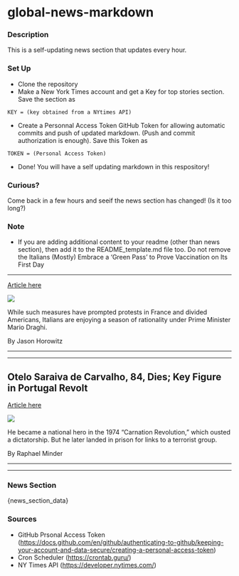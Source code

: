 # global-news-markdown

### Description 
This is a self-updating news section that updates every hour.

### Set Up 
* Clone the repository
* Make a New York Times account and get a Key for top stories section. Save the section as 
 ```
 KEY = (key obtained from a NYtimes API)
 ```
*  Create a Personnal Access Token GitHub Token for allowing automatic commits and push of updated markdown. (Push and commit authorization is enough). Save this Token as 
```
TOKEN = (Personal Access Token)
```
* Done! You will have a self updating markdown in this respository!

### Curious?
Come back in a few hours and seeif the news section has changed! (Is it too long?)

### Note
* If you are adding additional content to your readme (other than news section), then add it to the README_template.md file too. Do not remove the Italians (Mostly) Embrace a ‘Green Pass’ to Prove Vaccination on Its First Day
------------------------------------------------------------------------------

[Article here](https://www.nytimes.com/2021/08/06/world/europe/italy-green-pass-vaccination-covid.html)

[![](https://static01.nyt.com/images/2021/08/06/world/06Italy-VaccinePassport01/merlin_192855414_a04540a1-621d-43af-928a-61463fb43570-superJumbo.jpg)](https://www.nytimes.com/2021/08/06/world/europe/italy-green-pass-vaccination-covid.html)

While such measures have prompted protests in France and divided Americans, Italians are enjoying a season of rationality under Prime Minister Mario Draghi.

By Jason Horowitz

* * *

* * *

Otelo Saraiva de Carvalho, 84, Dies; Key Figure in Portugal Revolt
------------------------------------------------------------------

[Article here](https://www.nytimes.com/2021/08/06/world/europe/otelo-saraiva-de-carvalho-dead.html)

[![](https://static01.nyt.com/images/2021/08/07/obituaries/07deCarvalho-obit1/04deCarvalho1-superJumbo.jpg)](https://www.nytimes.com/2021/08/06/world/europe/otelo-saraiva-de-carvalho-dead.html)

He became a national hero in the 1974 “Carnation Revolution,” which ousted a dictatorship. But he later landed in prison for links to a terrorist group.

By Raphael Minder

* * *

* * *

### News Section 
{news_section_data}


### Sources 
* GitHub Prsonal Access Token (https://docs.github.com/en/github/authenticating-to-github/keeping-your-account-and-data-secure/creating-a-personal-access-token)
* Cron Scheduler (https://crontab.guru/)
* NY Times API (https://developer.nytimes.com/)
